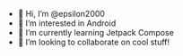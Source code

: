 - 👋 Hi, I’m @epsilon2000
- 👀 I’m interested in Android
- 🌱 I’m currently learning Jetpack Compose
- 💞️ I’m looking to collaborate on cool stuff!

<!---
epsilon2000/epsilon2000 is a ✨ special ✨ repository because its `README.md` (this file) appears on your GitHub profile.
You can click the Preview link to take a look at your changes.
--->
